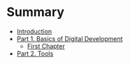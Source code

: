 # Summary

* [Introduction](README.md)
* [Part 1. Basics of Digital Development](part-1-basics-of-digital-development.md)
	* [First Chapter](chapter1.md)
* [Part 2. Tools](part-2-tools.md)